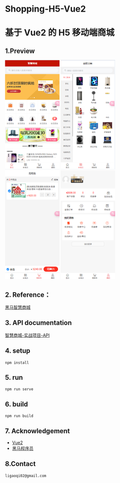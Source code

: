 # Shopping-H5-Vue2 
# 基于 Vue2 的 H5 移动端商城

## 1.Preview
<div>
<img src="./image/Home.png" width="180" height="360">
<img src="./image/Category.png" width="180" height="360">
<img src="./image/Cart.png" width="180" height="360">
<img src="./image/User.png" width="180" height="360">
</div>

## 2. Reference：
[黑马智慧商城](https://www.bilibili.com/video/BV1HV4y1a7n4?spm_id_from=333.788.videopod.episodes&vd_source=bad6777c11b618c6cc7845eb5b9d31a6&p=100)

## 3. API documentation
[智慧商城-实战项目-API](https://apifox.com/apidoc/shared-12ab6b18-adc2-444c-ad11-0e60f5693f66/doc-2221080)

## 4. setup
```
npm install
```

## 5. run
```
npm run serve
```

## 6. build
```
npm run build
```

## 7. Acknowledgement
* [Vue2](https://v2.cn.vuejs.org/)
* [黑马程序员](https://space.bilibili.com/37974444)

## 8.Contact
```
ligaoqi02@gmail.com
```